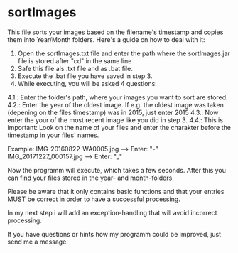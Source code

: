 # sortImages

This file sorts your images based on the filename's timestamp and copies them into Year/Month folders. 
Here's a guide on how to deal with it:

1. Open the sortImages.txt file and enter the path where the sortImages.jar file is stored after "cd" in the same line
2. Safe this file als .txt file and as .bat file.
3. Execute the .bat file you have saved in step 3.
4. While executing, you will be asked 4 questions:

  4.1.: Enter the folder's path, where your images you want to sort are stored.
  4.2.: Enter the year of the oldest image. If e.g. the oldest image was taken (depening on the files timestamp) was in 2015, just enter 2015
  4.3.: Now enter the your of the most recent image like you did in step 3.
  4.4.: This is important: Look on the name of your files and enter the charakter before the timestamp in your files' names.
  
  Example:  IMG-20160822-WA0005.jpg --> Enter: "-"
            IMG_20171227_000157.jpg --> Enter: "_"
            
Now the programm will execute, which takes a few seconds. After this you can find your files stored in the year- and month-folders.



Please be aware that it only contains basic functions and that your entries MUST be correct in order to have a successful processing.

In my next step i will add an exception-handling that will avoid incorrect processing.

If you have questions or hints how my programm could be improved, just send me a message.
